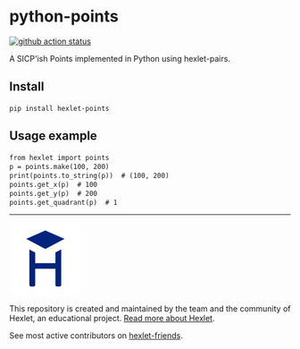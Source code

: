 # python-points

[![github action status](https://github.com/hexlet-components/python-points/workflows/Python%20CI/badge.svg)](https://github.com/hexlet-components/python-points/actions)

A SICP'ish Points implemented in Python using hexlet-pairs.

## Install

```shell
pip install hexlet-points
```

## Usage example

<!-- This code will be doctested. Do not touch the markup! -->

    from hexlet import points
    p = points.make(100, 200)
    print(points.to_string(p))  # (100, 200)
    points.get_x(p)  # 100
    points.get_y(p)  # 200
    points.get_quadrant(p)  # 1

---

[![Hexlet Ltd. logo](https://raw.githubusercontent.com/Hexlet/assets/master/images/hexlet_logo128.png)](https://hexlet.io?utm_source=github&utm_medium=link&utm_campaign=python-points)

This repository is created and maintained by the team and the community of Hexlet, an educational project. [Read more about Hexlet](https://hexlet.io?utm_source=github&utm_medium=link&utm_campaign=python-points).

See most active contributors on [hexlet-friends](https://friends.hexlet.io/).
